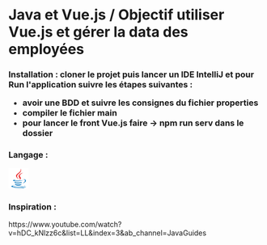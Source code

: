 <h1 align="left">Java et Vue.js / Objectif utiliser Vue.js et gérer la data des employées</h1>

<h3 align="left">Installation : cloner le projet puis lancer un IDE IntelliJ et pour Run l'application suivre les étapes suivantes :  

  - avoir une BDD et suivre les consignes du fichier properties
  - compiler le fichier main
  - pour lancer le front Vue.js faire -> npm run serv dans le dossier
</h3>

<h3 align="left">Langage :</h3>
<p align="left">
  <a href="https://www.java.com" target="_blank" rel="noreferrer"> <img src="https://raw.githubusercontent.com/devicons/devicon/master/icons/java/java-original.svg" alt="java" width="40" height="40"/> </a>
</p>

<h3 align="left">Inspiration :</h3>
<p align="left">https://www.youtube.com/watch?v=hDC_kNlzz6c&list=LL&index=3&ab_channel=JavaGuides</p>
